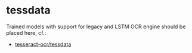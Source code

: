# tessdata

Trained models with support for legacy and LSTM OCR engine should be placed here, cf.:

- [tesseract-ocr/tessdata](https://github.com/tesseract-ocr/tessdata)
